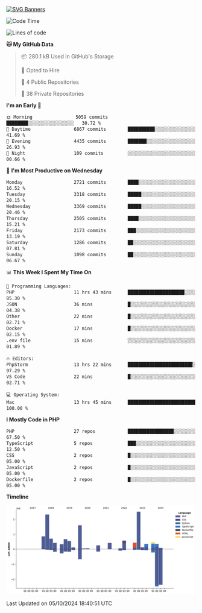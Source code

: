 [![SVG Banners](https://svg-banners.vercel.app/api?type=glitch&text1=Gere_Lajos%F0%9F%92%BB&width=800&height=400)](https://github.com/Akshay090/svg-banners)

<!--START_SECTION:waka-->
![Code Time](http://img.shields.io/badge/Code%20Time-1%2C887%20hrs%2021%20mins-blue)

![Lines of code](https://img.shields.io/badge/From%20Hello%20World%20I%27ve%20Written-13.3%20million%20lines%20of%20code-blue)

**🐱 My GitHub Data** 

> 📦 280.1 kB Used in GitHub's Storage 
 > 
> 💼 Opted to Hire
 > 
> 📜 4 Public Repositories 
 > 
> 🔑 38 Private Repositories 
 > 
**I'm an Early 🐤** 

```text
🌞 Morning                5059 commits        ████████░░░░░░░░░░░░░░░░░   30.72 % 
🌆 Daytime                6867 commits        ██████████░░░░░░░░░░░░░░░   41.69 % 
🌃 Evening                4435 commits        ███████░░░░░░░░░░░░░░░░░░   26.93 % 
🌙 Night                  109 commits         ░░░░░░░░░░░░░░░░░░░░░░░░░   00.66 % 
```
📅 **I'm Most Productive on Wednesday** 

```text
Monday                   2721 commits        ████░░░░░░░░░░░░░░░░░░░░░   16.52 % 
Tuesday                  3318 commits        █████░░░░░░░░░░░░░░░░░░░░   20.15 % 
Wednesday                3369 commits        █████░░░░░░░░░░░░░░░░░░░░   20.46 % 
Thursday                 2505 commits        ████░░░░░░░░░░░░░░░░░░░░░   15.21 % 
Friday                   2173 commits        ███░░░░░░░░░░░░░░░░░░░░░░   13.19 % 
Saturday                 1286 commits        ██░░░░░░░░░░░░░░░░░░░░░░░   07.81 % 
Sunday                   1098 commits        ██░░░░░░░░░░░░░░░░░░░░░░░   06.67 % 
```


📊 **This Week I Spent My Time On** 

```text
💬 Programming Languages: 
PHP                      11 hrs 43 mins      █████████████████████░░░░   85.30 % 
JSON                     36 mins             █░░░░░░░░░░░░░░░░░░░░░░░░   04.38 % 
Other                    22 mins             █░░░░░░░░░░░░░░░░░░░░░░░░   02.71 % 
Docker                   17 mins             █░░░░░░░░░░░░░░░░░░░░░░░░   02.15 % 
.env file                15 mins             ░░░░░░░░░░░░░░░░░░░░░░░░░   01.89 % 

🔥 Editors: 
PhpStorm                 13 hrs 22 mins      ████████████████████████░   97.29 % 
VS Code                  22 mins             █░░░░░░░░░░░░░░░░░░░░░░░░   02.71 % 

💻 Operating System: 
Mac                      13 hrs 45 mins      █████████████████████████   100.00 % 
```

**I Mostly Code in PHP** 

```text
PHP                      27 repos            █████████████████░░░░░░░░   67.50 % 
TypeScript               5 repos             ███░░░░░░░░░░░░░░░░░░░░░░   12.50 % 
CSS                      2 repos             █░░░░░░░░░░░░░░░░░░░░░░░░   05.00 % 
JavaScript               2 repos             █░░░░░░░░░░░░░░░░░░░░░░░░   05.00 % 
Dockerfile               2 repos             █░░░░░░░░░░░░░░░░░░░░░░░░   05.00 % 
```



**Timeline**

![Lines of Code chart](https://raw.githubusercontent.com/gere-lajos/gere-lajos/main/assets/bar_graph.png)


 Last Updated on 05/10/2024 18:40:51 UTC
<!--END_SECTION:waka-->
